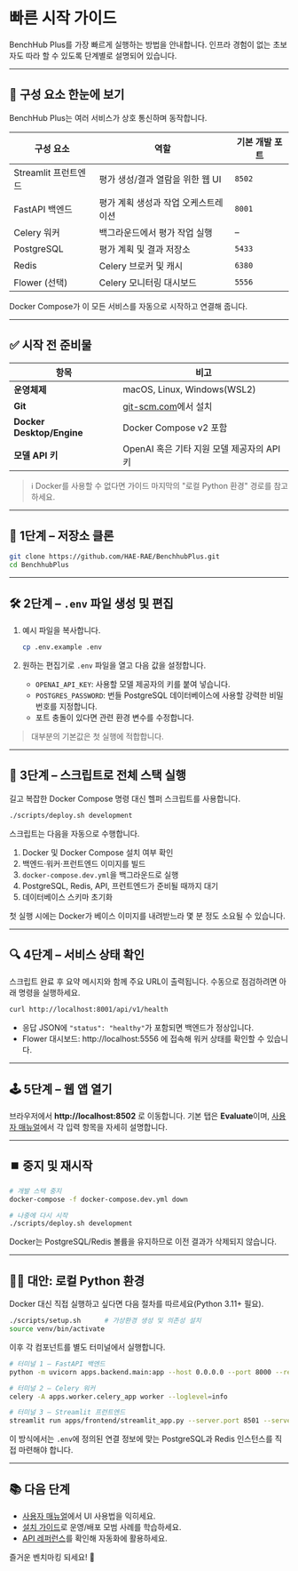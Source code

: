 # 빠른 시작 가이드

BenchHub Plus를 가장 빠르게 실행하는 방법을 안내합니다. 인프라 경험이 없는 초보자도 따라 할 수 있도록 단계별로 설명되어 있습니다.

---

## 🧭 구성 요소 한눈에 보기

BenchHub Plus는 여러 서비스가 상호 통신하며 동작합니다.

| 구성 요소 | 역할 | 기본 개발 포트 |
|-----------|------|----------------|
| Streamlit 프런트엔드 | 평가 생성/결과 열람을 위한 웹 UI | `8502` |
| FastAPI 백엔드 | 평가 계획 생성과 작업 오케스트레이션 | `8001` |
| Celery 워커 | 백그라운드에서 평가 작업 실행 | – |
| PostgreSQL | 평가 계획 및 결과 저장소 | `5433` |
| Redis | Celery 브로커 및 캐시 | `6380` |
| Flower (선택) | Celery 모니터링 대시보드 | `5556` |

Docker Compose가 이 모든 서비스를 자동으로 시작하고 연결해 줍니다.

---

## ✅ 시작 전 준비물

| 항목 | 비고 |
|------|------|
| **운영체제** | macOS, Linux, Windows(WSL2) |
| **Git** | [git-scm.com](https://git-scm.com/downloads)에서 설치 |
| **Docker Desktop/Engine** | Docker Compose v2 포함 |
| **모델 API 키** | OpenAI 혹은 기타 지원 모델 제공자의 API 키 |

> ℹ️ Docker를 사용할 수 없다면 가이드 마지막의 "로컬 Python 환경" 경로를 참고하세요.

---

## 🚀 1단계 – 저장소 클론

```bash
git clone https://github.com/HAE-RAE/BenchhubPlus.git
cd BenchhubPlus
```

---

## 🛠️ 2단계 – `.env` 파일 생성 및 편집

1. 예시 파일을 복사합니다.

   ```bash
   cp .env.example .env
   ```

2. 원하는 편집기로 `.env` 파일을 열고 다음 값을 설정합니다.
   - `OPENAI_API_KEY`: 사용할 모델 제공자의 키를 붙여 넣습니다.
   - `POSTGRES_PASSWORD`: 번들 PostgreSQL 데이터베이스에 사용할 강력한 비밀번호를 지정합니다.
   - 포트 충돌이 있다면 관련 환경 변수를 수정합니다.

> 대부분의 기본값은 첫 실행에 적합합니다.

---

## 🧪 3단계 – 스크립트로 전체 스택 실행

길고 복잡한 Docker Compose 명령 대신 헬퍼 스크립트를 사용합니다.

```bash
./scripts/deploy.sh development
```

스크립트는 다음을 자동으로 수행합니다.

1. Docker 및 Docker Compose 설치 여부 확인
2. 백엔드·워커·프런트엔드 이미지를 빌드
3. `docker-compose.dev.yml`을 백그라운드로 실행
4. PostgreSQL, Redis, API, 프런트엔드가 준비될 때까지 대기
5. 데이터베이스 스키마 초기화

첫 실행 시에는 Docker가 베이스 이미지를 내려받느라 몇 분 정도 소요될 수 있습니다.

---

## 🔍 4단계 – 서비스 상태 확인

스크립트 완료 후 요약 메시지와 함께 주요 URL이 출력됩니다. 수동으로 점검하려면 아래 명령을 실행하세요.

```bash
curl http://localhost:8001/api/v1/health
```

- 응답 JSON에 `"status": "healthy"`가 포함되면 백엔드가 정상입니다.
- Flower 대시보드: http://localhost:5556 에 접속해 워커 상태를 확인할 수 있습니다.

---

## 🕹️ 5단계 – 웹 앱 열기

브라우저에서 **http://localhost:8502** 로 이동합니다. 기본 탭은 **Evaluate**이며, [사용자 매뉴얼](./user-manual.md)에서 각 입력 항목을 자세히 설명합니다.

---

## ⏹️ 중지 및 재시작

```bash
# 개발 스택 중지
docker-compose -f docker-compose.dev.yml down

# 나중에 다시 시작
./scripts/deploy.sh development
```

Docker는 PostgreSQL/Redis 볼륨을 유지하므로 이전 결과가 삭제되지 않습니다.

---

## 🧑‍💻 대안: 로컬 Python 환경

Docker 대신 직접 실행하고 싶다면 다음 절차를 따르세요(Python 3.11+ 필요).

```bash
./scripts/setup.sh      # 가상환경 생성 및 의존성 설치
source venv/bin/activate
```

이후 각 컴포넌트를 별도 터미널에서 실행합니다.

```bash
# 터미널 1 – FastAPI 백엔드
python -m uvicorn apps.backend.main:app --host 0.0.0.0 --port 8000 --reload

# 터미널 2 – Celery 워커
celery -A apps.worker.celery_app worker --loglevel=info

# 터미널 3 – Streamlit 프런트엔드
streamlit run apps/frontend/streamlit_app.py --server.port 8501 --server.address 0.0.0.0
```

이 방식에서는 `.env`에 정의된 연결 정보에 맞는 PostgreSQL과 Redis 인스턴스를 직접 마련해야 합니다.

---

## 📚 다음 단계

- [사용자 매뉴얼](./user-manual.md)에서 UI 사용법을 익히세요.
- [설치 가이드](./installation.md)로 운영/배포 모범 사례를 학습하세요.
- [API 레퍼런스](./api-reference.md)를 확인해 자동화에 활용하세요.

즐거운 벤치마킹 되세요! 🎉
